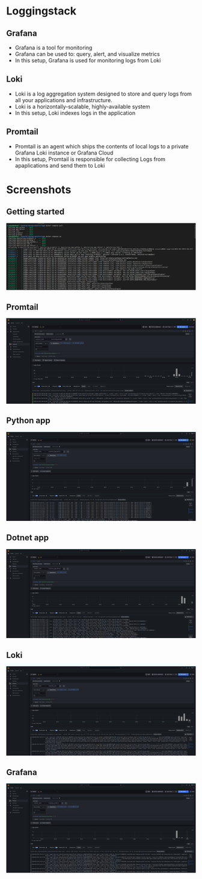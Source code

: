 # Loggingstack

## Grafana

- Grafana is a tool for monitoring 
- Grafana can be used to: query, alert, and visualize metrics
- In this setup, Grafana is used for monitoring logs from Loki

## Loki

- Loki is a log aggregation system designed to store and query logs from all your applications and infrastructure.
- Loki is a horizontally-scalable, highly-available system
- In this setup, Loki indexes logs in the application

##  Promtail

- Promtail is an agent which ships the contents of local logs to a private Grafana Loki instance or Grafana Cloud
- In this setup, Promtail is responsible for collecting Logs from apaplications and send them to Loki

# Screenshots

## Getting started


![getting started screenshot](./screenshots/1.png)


## Promtail

![Promtail screenshot](./screenshots/2.png)

## Python app

![python app screenshot](./screenshots/3.png)

## Dotnet app

![dotnet app screenshot](./screenshots/4.png)

## Loki 

![Loki screenshot](./screenshots/5.png)

## Grafana

![Grafana screenshot](./screenshots/6.png)
